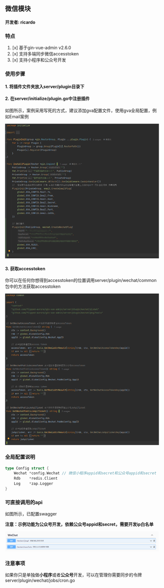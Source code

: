 ## 微信模块

#### 开发者: ricardo

### 特点

1. [x] 基于gin-vue-admin v2.6.0
2. [x] 支持多端同步微信accesstoken
3. [x] 支持小程序和公众号开发

### 使用步骤

#### 1. 将插件文件夹放入server/plugin目录下

#### 2. 在server/initialize/plugin.go中注册插件

如图所示，案例采用写死的方式，建议添加gva配置文件，使用gva全局配置，例如Email案例

![img_1.png](img_1.png)

#### 3. 获取accesstoken

你可以在任何你想得到accesstoken的位置调用server/plugin/wechat/common包中的方法获取accesstoken

![img.png](img.png)


### 全局配置说明

```go
type Config struct {
	Wechat *config.Wechat // 微信小程序appid和secret和公众号appid和secret
	Rdb    *redis.Client
	Log    *zap.Logger
}
```

### 可直接调用的api

如图所示，已配置swagger

**注意：示例功能为公众号开发，依赖公众号appid和secret，需要开发ip白名单**

![img_2.png](img_2.png)

### 注意事项

如果你只是单独做**小程序**或者**公众号**开发，可以在管理你需要同步的令牌server/plugin/wechat/jobs/cron.go
